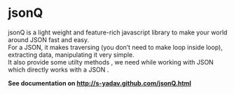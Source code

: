 jsonQ
=====

jsonQ is a light weight and feature-rich javascript library to make your world around JSON fast and easy.<br />
For a JSON, it makes traversing (you don’t need to make loop inside loop), extracting data, manipulating it very simple.<br/>
It also provide some utilty methods , we need while working with JSON which directly works with a JSON . 

<strong>See documentation on http://s-yadav.github.com/jsonQ.html</strong>
